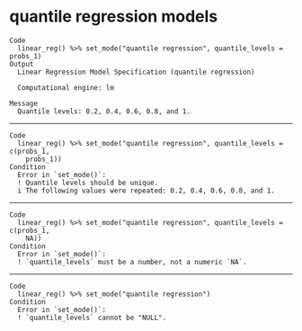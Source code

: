 # quantile regression models

    Code
      linear_reg() %>% set_mode("quantile regression", quantile_levels = probs_1)
    Output
      Linear Regression Model Specification (quantile regression)
      
      Computational engine: lm 
      
    Message
      Quantile levels: 0.2, 0.4, 0.6, 0.8, and 1.

---

    Code
      linear_reg() %>% set_mode("quantile regression", quantile_levels = c(probs_1,
        probs_1))
    Condition
      Error in `set_mode()`:
      ! Quantile levels should be unique.
      i The following values were repeated: 0.2, 0.4, 0.6, 0.8, and 1.

---

    Code
      linear_reg() %>% set_mode("quantile regression", quantile_levels = c(probs_1,
        NA))
    Condition
      Error in `set_mode()`:
      ! `quantile_levels` must be a number, not a numeric `NA`.

---

    Code
      linear_reg() %>% set_mode("quantile regression")
    Condition
      Error in `set_mode()`:
      ! `quantile_levels` cannot be "NULL".

